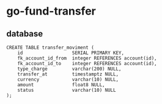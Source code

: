 # go-fund-transfer

## database

    CREATE TABLE transfer_moviment (
        id                  SERIAL PRIMARY KEY,
        fk_account_id_from  integer REFERENCES account(id),
        fk_account_id_to    integer REFERENCES account(id),
        type_charge         varchar(200) NULL,
        transfer_at         timestamptz NULL,
        currency            varchar(10) NULL,   
        amount              float8 NULL,
        status              varchar(10) NULL
    );